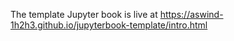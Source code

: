 The template Jupyter book is live at https://aswind-1h2h3.github.io/jupyterbook-template/intro.html

